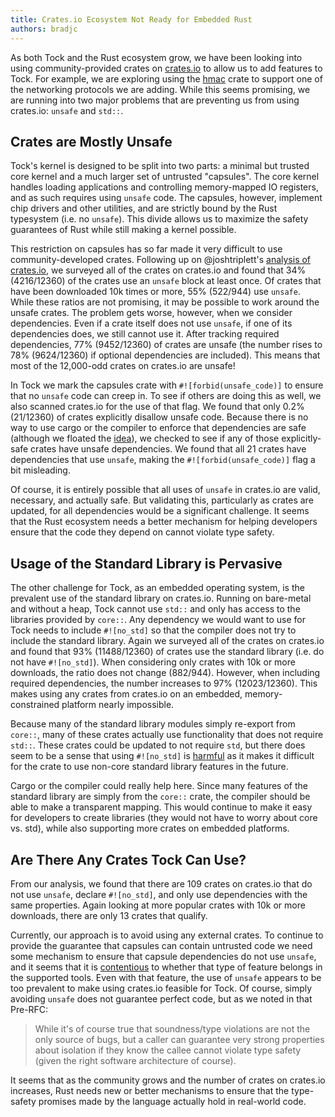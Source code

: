 ```yaml
---
title: Crates.io Ecosystem Not Ready for Embedded Rust
authors: bradjc
---
```


As both Tock and the Rust ecosystem grow, we have been looking into using
community-provided crates on [crates.io](https://crates.io) to allow us to add
features to Tock. For example, we are exploring using the
[hmac](https://www.crates.io/crates/hmac) crate to support one of the networking
protocols we are adding. While this seems promising, we are running into two
major problems that are preventing us from using crates.io: `unsafe` and
`std::`.

## Crates are Mostly Unsafe

Tock's kernel is designed to be split into two parts: a minimal but trusted core
kernel and a much larger set of untrusted "capsules". The core kernel handles
loading applications and controlling memory-mapped IO registers, and as such
requires using `unsafe` code. The capsules, however, implement chip drivers and
other utilities, and are strictly bound by the Rust typesystem (i.e. no
`unsafe`). This divide allows us to maximize the safety guarantees of Rust while
still making a kernel possible.

This restriction on capsules has so far made it very difficult to use
community-developed crates. Following up on @joshtriplett's [analysis of
crates.io](https://twitter.com/josh_triplett/status/849089108727222275), we
surveyed all of the crates on crates.io and found that 34% (4216/12360) of the
crates use an `unsafe` block at least once. Of crates that have been downloaded
10k times or more, 55% (522/944) use `unsafe`. While these ratios are not
promising, it may be possible to work around the unsafe crates. The problem gets
worse, however, when we consider dependencies. Even if a crate itself does not
use `unsafe`, if one of its dependencies does, we still cannot use it. After
tracking required dependencies, 77% (9452/12360) of crates are unsafe (the
number rises to 78% (9624/12360) if optional dependencies are included). This
means that most of the 12,000-odd crates on crates.io are unsafe!

In Tock we mark the capsules crate with `#![forbid(unsafe_code)]` to ensure that
no `unsafe` code can creep in. To see if others are doing this as well, we also
scanned crates.io for the use of that flag. We found that only 0.2% (21/12360)
of crates explicitly disallow unsafe code. Because there is no way to use cargo
or the compiler to enforce that dependencies are safe (although we floated the
[idea](https://internals.rust-lang.org/t/pre-rfc-cargo-safety-rails/5535)), we
checked to see if any of those explicitly-safe crates have unsafe dependencies.
We found that all 21 crates have dependencies that use `unsafe`, making the
`#![forbid(unsafe_code)]` flag a bit misleading.

Of course, it is entirely possible that all uses of `unsafe` in crates.io are
valid, necessary, and actually safe. But validating this, particularly as crates
are updated, for all dependencies would be a significant challenge. It seems
that the Rust ecosystem needs a better mechanism for helping developers ensure
that the code they depend on cannot violate type safety.

## Usage of the Standard Library is Pervasive

The other challenge for Tock, as an embedded operating system, is the prevalent
use of the standard library on crates.io. Running on bare-metal and without a heap, Tock cannot use
`std::` and only has access to the libraries provided by `core::`. Any
dependency we would want to use for Tock needs to include `#![no_std]` so that
the compiler does not try to include the standard library. Again we surveyed all
of the crates on crates.io and found that 93% (11488/12360) of crates use the
standard library (i.e. do not have `#![no_std]`). When considering only crates
with 10k or more downloads, the ratio does not change (882/944). However, when
including required dependencies, the number increases to 97% (12023/12360).
This makes using any crates from crates.io on an embedded, memory-constrained platform nearly
impossible.

Because many of the standard library modules simply re-export from `core::`,
many of these crates actually use functionality that does not require `std::`.
These crates could be updated to not require `std`, but there does seem to be a sense that using `#![no_std]` is
[harmful](https://stackoverflow.com/questions/35951024/stdopsadd-or-coreopsadd#comment59560275_35951141)
as it makes it difficult for the crate to use non-core standard library features
in the future.

Cargo or the compiler could really help here. Since many features of the
standard library are simply from the `core::` crate, the compiler should be able
to make a transparent mapping. This would continue to make it easy for
developers to create libraries (they would not have to worry about core vs.
std), while also supporting more crates on embedded platforms.

## Are There Any Crates Tock Can Use?

From our analysis, we found that there are 109 crates on crates.io that do not
use `unsafe`, declare `#![no_std]`, and only use dependencies with the same
properties. Again looking at more popular crates with 10k or more downloads,
there are only 13 crates that qualify.

Currently, our approach is to avoid using any external crates. To continue to
provide the guarantee that capsules can contain untrusted code we need some
mechanism to ensure that capsule dependencies do not use `unsafe`, and it seems
that it is [contentious](https://internals.rust-lang.org/t/pre-rfc-cargo-safety-rails/5535) to
whether that type of feature belongs in the supported tools.
Even with that feature, the use of
`unsafe` appears to be too prevalent to make using crates.io feasible for Tock.
Of course, simply avoiding `unsafe` does not guarantee perfect code, but as we
noted in that Pre-RFC:

> While it's of course true that soundness/type violations are not the only
> source of bugs, but a caller can guarantee very strong properties about
> isolation if they know the callee cannot violate type safety (given the right
> software architecture of course).

It seems that as the community grows and the number of crates on crates.io
increases, Rust needs new or better mechanisms to ensure that the type-safety
promises made by the language actually hold in real-world code.
